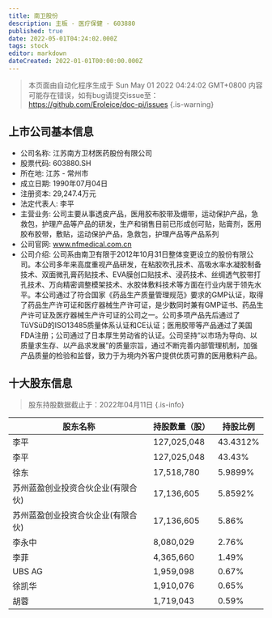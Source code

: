 ```yaml
---
title: 南卫股份
description: 主板 - 医疗保健 - 603880
published: true
date: 2022-05-01T04:24:02.000Z
tags: stock
editor: markdown
dateCreated: 2022-01-01T00:00:00.000Z
---
```


> 本页面由自动化程序生成于 Sun May 01 2022 04:24:02 GMT+0800
> 内容可能存在错误，如有bug请提交issue至：https://github.com/Eroleice/doc-pi/issues
{.is-warning}

## 上市公司基本信息
- 公司名称: 江苏南方卫材医药股份有限公司
- 股票代码: 603880.SH
- 所在地: 江苏 - 常州市
- 成立日期: 1990年07月04日
- 注册资本: 29,247.4万元
- 法定代表人: 李平
- 主营业务: 公司主要从事透皮产品，医用胶布胶带及绷带，运动保护产品，急救包，护理产品等产品的研发，生产和销售目前已形成创可贴，贴膏剂，医用胶布胶带，敷贴，运动保护产品，急救包，护理产品等产品系列
- 公司官网: www.nfmedical.com.cn
- 公司介绍: 公司系由南卫有限于2012年10月31日整体变更设立的股份有限公司。本公司多年来高度重视产品研发，在粘胶吹孔技术、高吸水率水凝胶制备技术、双面微孔膏药贴技术、EVA膜创口贴技术、浸药技术、丝绸透气胶带打孔技术、万向精密调整模架技术、水胶体敷料技术等方面在行业内居于领先水平。本公司通过了符合国家《药品生产质量管理规范》要求的GMP认证，取得了药品生产许可证和医疗器械生产许可证，是少数同时兼有GMP证书、药品生产许可证及医疗器械生产许可证的公司之一。公司多项产品先后通过了TüVSüD的ISO13485质量体系认证和CE认证；医用胶带等产品通过了美国FDA注册；公司通过了日本厚生劳动省的认证。公司坚持“以市场为导向、以质量求生存、以产品求发展”的质量宗旨，通过不断完善内部管理机制，加强产品质量的检验和监督，致力于为境内外客户提供优质可靠的医用敷料产品。


## 十大股东信息
> 股东持股数据截止于：2022年04月11日
{.is-info}

| 股东名称 | 持股数量（股） | 持股比例 |
| --- | --- | --- |
| 李平 | 127,025,048 | 43.4312% |
| 李平 | 127,025,048 | 43.43% |
| 徐东 | 17,518,780 | 5.9899% |
| 苏州蓝盈创业投资合伙企业(有限合伙) | 17,136,605 | 5.8592% |
| 苏州蓝盈创业投资合伙企业(有限合伙) | 17,136,605 | 5.86% |
| 李永中 | 8,080,029 | 2.76% |
| 李菲 | 4,365,660 | 1.49% |
| UBS  AG | 1,959,098 | 0.67% |
| 徐凯华 | 1,910,076 | 0.65% |
| 胡蓉 | 1,719,043 | 0.59% |




